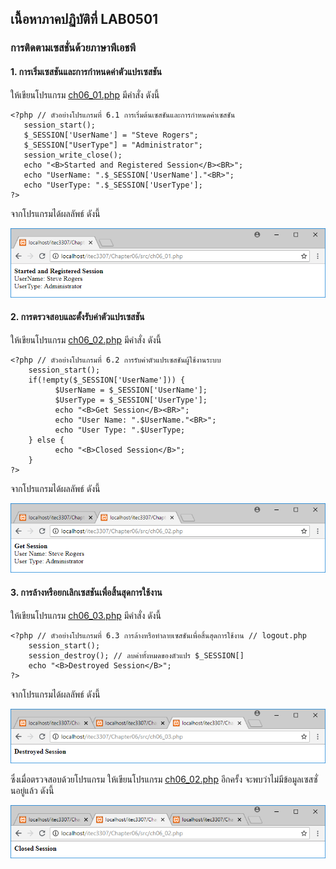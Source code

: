 ## เนื้อหาภาคปฏิบัติที่ LAB0501
### การติดตามเซสชั่นด้วยภาษาพีเอชพี
#### 1. การเริ่มเซสชันและการกำหนดค่าตัวแปรเซสชัน

ให้เขียนโปรแกรม [ch06_01.php](src/ch06_01.php) มีคำสั่ง ดังนี้

```
<?php // ตัวอย่างโปรแกรมที่ 6.1 การเริ่มต้นเซสชันและการกำหนดค่าเซสชัน
   session_start();
   $_SESSION['UserName'] = "Steve Rogers";
   $_SESSION["UserType"] = "Administrator";
   session_write_close();
   echo "<B>Started and Registered Session</B><BR>";
   echo "UserName: ".$_SESSION['UserName']."<BR>";
   echo "UserType: ".$_SESSION['UserType'];
?>
```

จากโปรแกรมได้ผลลัพธ์ ดังนี้

<img src=output/ch06_01.png>

#### 2. การตรวจสอบและตั้งรับค่าตัวแปรเซสชัน

ให้เขียนโปรแกรม [ch06_02.php](src/ch06_02.php) มีคำสั่ง ดังนี้

```
<?php // ตัวอย่างโปรแกรมที่ 6.2 การรับค่าตัวแปรเซสชันผู้ใช้งานระบบ
    session_start();
    if(!empty($_SESSION['UserName'])) {
          $UserName = $_SESSION['UserName'];
          $UserType = $_SESSION['UserType'];
          echo "<B>Get Session</B><BR>";
          echo "User Name: ".$UserName."<BR>";
          echo "User Type: ".$UserType;
    } else {
          echo "<B>Closed Session</B>";
    }
?>
```

จากโปรแกรมได้ผลลัพธ์ ดังนี้

<img src=output/ch06_02.png>

#### 3. การล้างหรือยกเลิกเซสชันเพื่อสิ้นสุดการใช้งาน

ให้เขียนโปรแกรม [ch06_03.php](src/ch06_03.php) มีคำสั่ง ดังนี้

```
<?php // ตัวอย่างโปรแกรมที่ 6.3 การล้างหรือทำลายเซสชันเพื่อสิ้นสุดการใช้งาน // logout.php
    session_start();
    session_destroy(); // ลบค่าทั้งหมดของตัวแปร $_SESSION[] 
    echo "<B>Destroyed Session</B>";
?>
```

จากโปรแกรมได้ผลลัพธ์ ดังนี้

<img src=output/ch06_03.png>

ซึ่งเมื่อตรวจสอบด้วยโปรแกรม ให้เขียนโปรแกรม [ch06_02.php](src/ch06_02.php) อีกครั้ง จะพบว่าไม่มีข้อมูลเซสซั่นอยู่แล้ว ดังนี้

<img src=output/ch06_03_1.png>